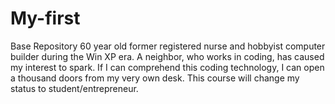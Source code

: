 # My-first
Base Repository
60 year old former registered nurse and hobbyist computer builder during the Win XP era.  A neighbor, who works in coding, has caused my interest to spark.  If I can comprehend this coding technology, I can open a thousand doors from my very own desk.
This course will change my status to student/entrepreneur.
